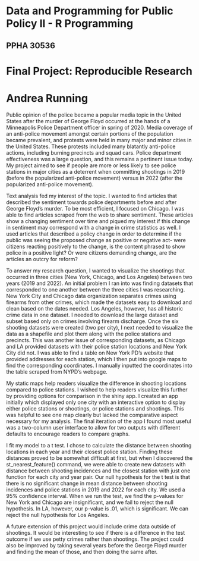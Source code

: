 # Data and Programming for Public Policy II - R Programming
## PPHA 30536
 
# Final Project: Reproducible Research
# Andrea Running

Public opinion of the police became a popular media topic in the United States after the murder of George Floyd occurred at the hands of a Minneapolis Police Department officer in spring of 2020.  Media coverage of an anti-police movement amongst certain portions of the population became prevalent, and protests were held in many major and minor cities in the United States.  These protests included many blatantly anti-police actions, including burning precincts and squad cars. Police department effectiveness was a large question, and this remains a pertinent issue today.  My project aimed to see if people are more or less likely to see police stations in major cities as a deterrent when committing shootings in 2019 (before the popularized anti-police movement) versus in 2022 (after the popularized anti-police movement).  

Text analysis fed my interest of the topic.  I wanted to find articles that described the sentiment towards police departments before and after George Floyd’s murder.  To be most efficient, I focused on Chicago.  I was able to find articles scraped from the web to share sentiment.  These articles show a changing sentiment over time and piqued my interest if this change in sentiment may correspond with a change in crime statistics as well. I used articles that described a policy change in order to determine if the public was seeing the proposed change as positive or negative act- were citizens reacting positively to the change, is the content phrased to show police in a positive light? Or were citizens demanding change, are the articles an outcry for reform?

To answer my research question, I wanted to visualize the shootings that occurred in three cities (New York, Chicago, and Los Angeles) between two years (2019 and 2022).  An initial problem I ran into was finding datasets that corresponded to one another between the three cities I was researching.  New York City and Chicago data organization separates crimes using firearms from other crimes, which made the datasets easy to download and clean based on the dates needed.  Los Angeles, however, has all historic crime data in one dataset.  I needed to download the large dataset and subset based only on crimes involving firearm discharge.  Once the six shooting datasets were created (two per city), I next needed to visualize the data as a shapefile and plot them along with the police stations and precincts.  This was another issue of corresponding datasets, as Chicago and LA provided datasets with their police station locations and New York City did not.  I was able to find a table on New York PD’s website that provided addresses for each station, which I then put into google maps to find the corresponding coordinates.  I manually inputted the coordinates into the table scraped from NYPD’s webpage.

My static maps help readers visualize the difference in shooting locations compared to police stations. I wished to help readers visualize this further by providing options for comparison in the shiny app.  I created an app initially which displayed only one city with an interactive option to display either police stations or shootings, or police stations and shootings.  This was helpful to see one map clearly but lacked the comparative aspect necessary for my analysis.  The final iteration of the app I found most useful was a two-column user interface to allow for two outputs with different defaults to encourage readers to compare graphs. 

I fit my model to a t test.  I chose to calculate the distance between shooting locations in each year and their closest police station.  Finding these distances proved to be somewhat difficult at first, but when I discovered the st_nearest_feature() command, we were able to create new datasets with distance between shooting incidences and the closest station with just one function for each city and year pair. Our null hypothesis for the t test is that there is no significant change in mean distance between shooting incidences and police stations in 2019 and 2022 for each city.  We used a 95% confidence interval.  When we run the test, we find the p-values for New York and Chicago are insignificant, and we fail to reject the null hypothesis.  In LA, however, our p-value is .01, which is significant.  We can reject the null hypothesis for Los Angeles.   

A future extension of this project would include crime data outside of shootings.  It would be interesting to see if there is a difference in the test outcome if we use petty crimes rather than shootings.  The project could also be improved by taking several years before the George Floyd murder and finding the mean of those, and then doing the same after.
